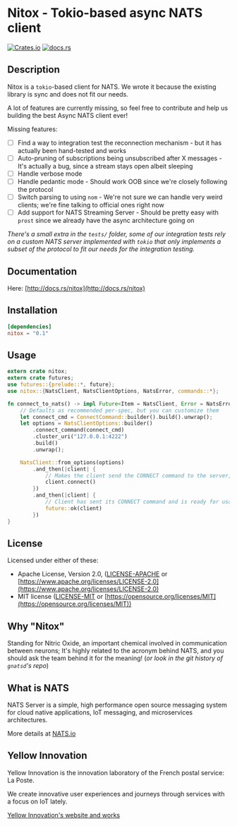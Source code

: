 # Nitox - Tokio-based async NATS client

[![Crates.io](https://img.shields.io/crates/v/nitox.svg)](https://crates.io/crates/nitox)
[![docs.rs](https://docs.rs/nitox/badge.svg)](https://docs.rs/nitox)

## Description

Nitox is a `tokio`-based client for NATS. We wrote it because the existing library is sync and does not fit our needs.

A lot of features are currently missing, so feel free to contribute and help us building the best Async NATS client ever!

Missing features:

- [ ] Find a way to integration test the reconnection mechanism - but it has actually been hand-tested and works
- [ ] Auto-pruning of subscriptions being unsubscribed after X messages - It's actually a bug, since a stream stays open albeit sleeping
- [ ] Handle verbose mode
- [ ] Handle pedantic mode - Should work OOB since we're closely following the protocol
- [ ] Switch parsing to using `nom` - We're not sure we can handle very weird clients; we're fine talking to official ones right now
- [ ] Add support for NATS Streaming Server - Should be pretty easy with `prost` since we already have the async architecture going on

*There's a small extra in the `tests/` folder, some of our integration tests rely on a custom NATS server implemented with `tokio` that only implements a subset of the protocol to fit our needs for the integration testing.*

## Documentation

Here: [http://docs.rs/nitox](http://docs.rs/nitox)

## Installation

```toml
[dependencies]
nitox = "0.1"
```

## Usage

```rust
extern crate nitox;
extern crate futures;
use futures::{prelude::*, future};
use nitox::{NatsClient, NatsClientOptions, NatsError, commands::*};

fn connect_to_nats() -> impl Future<Item = NatsClient, Error = NatsError> {
    // Defaults as recommended per-spec, but you can customize them
    let connect_cmd = ConnectCommand::builder().build().unwrap();
    let options = NatsClientOptions::builder()
        .connect_command(connect_cmd)
        .cluster_uri("127.0.0.1:4222")
        .build()
        .unwrap();

    NatsClient::from_options(options)
        .and_then(|client| {
            // Makes the client send the CONNECT command to the server, but it's usable as-is if needed
            client.connect()
        })
        .and_then(|client| {
            // Client has sent its CONNECT command and is ready for usage
            future::ok(client)
        })
}
```

## License

Licensed under either of these:

- Apache License, Version 2.0, ([LICENSE-APACHE](LICENSE-APACHE) or
   [https://www.apache.org/licenses/LICENSE-2.0](https://www.apache.org/licenses/LICENSE-2.0)
- MIT license ([LICENSE-MIT](LICENSE-MIT) or
   [https://opensource.org/licenses/MIT](https://opensource.org/licenses/MIT))

## Why "Nitox"

Standing for Nitric Oxide, an important chemical involved in communication between neurons; It's highly related to the acronym behind NATS, and you should ask the team behind it for the meaning! (*or look in the git history of `gnatsd`'s repo*)

## What is NATS

NATS Server is a simple, high performance open source messaging system for cloud native applications, IoT messaging, and microservices architectures.

More details at [NATS.io](https://nats.io/)

## Yellow Innovation

Yellow Innovation is the innovation laboratory of the French postal service: La Poste.

We create innovative user experiences and journeys through services with a focus on IoT lately.

[Yellow Innovation's website and works](http://yellowinnovation.fr/en/)
